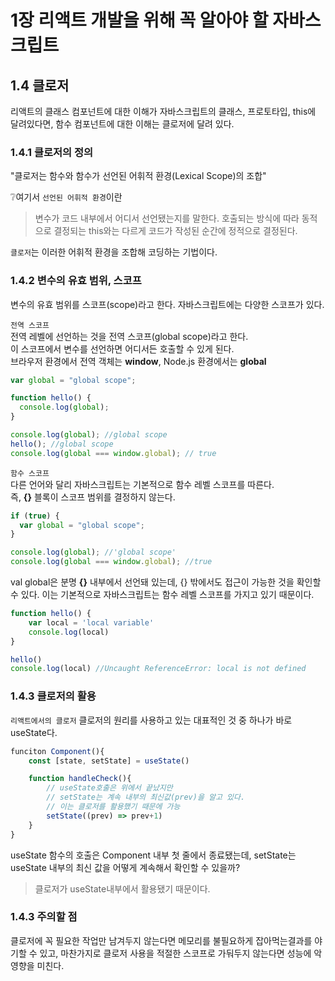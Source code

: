 # **1장 리액트 개발을 위해 꼭 알아야 할 자바스크립트**

## 1.4 클로저
리액트의 클래스 컴포넌트에 대한 이해가 자바스크립트의 클래스, 프로토타입, this에 달려있다면, 함수 컴포넌트에 대한 이해는 클로저에 달려 있다.
### 1.4.1 클로저의 정의
"클로저는 함수와 함수가 선언된 어휘적 환경(Lexical Scope)의 조합"<br>

❔여기서 `선언된 어휘적 환경`이란
> 변수가 코드 내부에서 어디서 선언됐는지를 말한다.
호출되는 방식에 따라 동적으로 결정되는 this와는 다르게 코드가 작성된 순간에 정적으로 결정된다.<br>

`클로저`는 이러한 어휘적 환경을 조합해 코딩하는 기법이다.

### 1.4.2 변수의 유효 범위, 스코프
변수의 유효 범위를 스코프(scope)라고 한다. 자바스크립트에는 다양한 스코프가 있다.

`전역 스코프`<br>
전역 레벨에 선언하는 것을 전역 스코프(global scope)라고 한다.<br>
이 스코프에서 변수를 선언하면 어디서든 호출할 수 있게 된다.<br>
브라우저 환경에서 전역 객체는 **window**, Node.js 환경에서는 **global**

```javascript
var global = "global scope";

function hello() {
  console.log(global);
}

console.log(global); //global scope
hello(); //global scope
console.log(global === window.global); // true
```

`함수 스코프`<br>
다른 언어와 달리 자바스크립트는 기본적으로 함수 레벨 스코프를 따른다.<br>
즉, **{}** 블록이 스코프 범위를 결정하지 않는다.
```javascript
if (true) {
  var global = "global scope";
}

console.log(global); //'global scope'
console.log(global === window.global); //true
```
val global은 분명 **{}** 내부에서 선언돼 있는데, {} 밖에서도 접근이 가능한 것을 확인할 수 있다. 이는 기본적으로 자바스크립트는 함수 레벨 스코프를 가지고 있기 때문이다.
```javascript
function hello() {
    var local = 'local variable'
    console.log(local)
}

hello()
console.log(local) //Uncaught ReferenceError: local is not defined
```

### 1.4.3 클로저의 활용

`리액트에서의 클로저`
클로저의 원리를 사용하고 있는 대표적인 것 중 하나가 바로 useState다.
```javascript
funciton Component(){
    const [state, setState] = useState()

    function handleCheck(){
        // useState호출은 위에서 끝났지만
        // setState는 계속 내부의 최신값(prev)을 알고 있다.
        // 이는 클로저를 활용했기 때문에 가능
        setState((prev) => prev+1)
    }
}
```
useState 함수의 호출은 Component 내부 첫 줄에서 종료됐는데, setState는 useState 내부의 최신 값을 어떻게 계속해서 확인할 수 있을까?<br>
> 클로저가 useState내부에서 활용됐기 때문이다.

### 1.4.3 주의할 점
클로저에 꼭 필요한 작업만 남겨두지 않는다면 메모리를 불필요하게 잡아먹는결과를 야기할 수 있고, 마찬가지로 클로저 사용을 적절한 스코프로 가둬두지 않는다면 성능에 악영향을 미친다.
